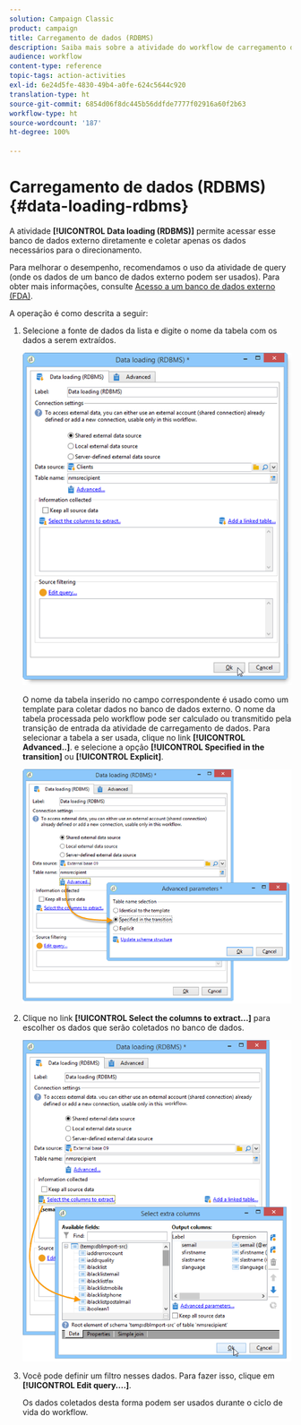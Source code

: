 ```yaml
---
solution: Campaign Classic
product: campaign
title: Carregamento de dados (RDBMS)
description: Saiba mais sobre a atividade do workflow de carregamento de dados (RDBMS)
audience: workflow
content-type: reference
topic-tags: action-activities
exl-id: 6e24d5fe-4830-49b4-a0fe-624c5644c920
translation-type: ht
source-git-commit: 6854d06f8dc445b56ddfde7777f02916a60f2b63
workflow-type: ht
source-wordcount: '187'
ht-degree: 100%

---
```


# Carregamento de dados (RDBMS){#data-loading-rdbms}

A atividade **[!UICONTROL Data loading (RDBMS)]** permite acessar esse banco de dados externo diretamente e coletar apenas os dados necessários para o direcionamento.

Para melhorar o desempenho, recomendamos o uso da atividade de query (onde os dados de um banco de dados externo podem ser usados). Para obter mais informações, consulte [Acesso a um banco de dados externo (FDA)](../../workflow/using/accessing-an-external-database--fda-.md).

A operação é como descrita a seguir:

1. Selecione a fonte de dados da lista e digite o nome da tabela com os dados a serem extraídos.

   ![](assets/s_advuser_wf_sgbd_sample_1.png)

   O nome da tabela inserido no campo correspondente é usado como um template para coletar dados no banco de dados externo. O nome da tabela processada pelo workflow pode ser calculado ou transmitido pela transição de entrada da atividade de carregamento de dados. Para selecionar a tabela a ser usada, clique no link **[!UICONTROL Advanced..]**. e selecione a opção **[!UICONTROL Specified in the transition]** ou **[!UICONTROL Explicit]**.

   ![](assets/s_advuser_wf_sgbd_sample_5.png)

1. Clique no link **[!UICONTROL Select the columns to extract...]** para escolher os dados que serão coletados no banco de dados.

   ![](assets/s_advuser_wf_sgbd_sample_2.png)

1. Você pode definir um filtro nesses dados. Para fazer isso, clique em **[!UICONTROL Edit query....]**.

   Os dados coletados desta forma podem ser usados durante o ciclo de vida do workflow.
